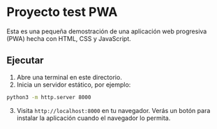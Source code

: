 # Proyecto test PWA

Esta es una pequeña demostración de una aplicación web progresiva (PWA) hecha con HTML, CSS y JavaScript.

## Ejecutar

1. Abre una terminal en este directorio.
2. Inicia un servidor estático, por ejemplo:

```bash
python3 -m http.server 8000
```

3. Visita `http://localhost:8000` en tu navegador. Verás un botón para instalar la aplicación cuando el navegador lo permita.
